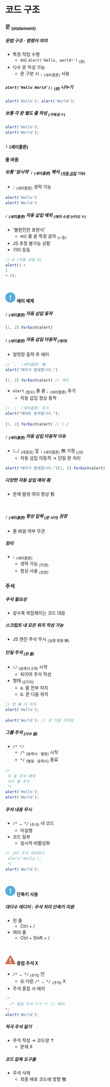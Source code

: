 코드 구조
====

### 문 <sub>(statement)</sub>

##### 문법 구조 · 명령어 의미
- 특정 작업 수행
  - ex\) `alert('Hello, world!')` <sub>(문)</sub>
- 다수 문 작성 가능
  - 문 구분 시 `;` <sub>(세미콜론)</sub> 사용

##### `alert('Hello World');` <sub>(문)</sub> 나누기
```javascript
alert('Hello'); alert('World');
```

##### 보통 각 문 별도 줄 작성 <sub>(가독성 ↑)</sub>
```javascript
alert('Hello');
alert('World');
```

### `;` <sub>(세미콜론)</sub>

#### 줄 바꿈

##### 보통 '암시적' `;` <sub>(세미콜론)</sub> 해석 <sub>([자동 삽입](https://tc39.es/ecma262/#sec-automatic-semicolon-insertion) 기능)</sub>
- `;` <sub>(세미콜론)</sub> 생략 가능
```javascript
alert('Hello')
alert('World')
```

##### `;` <sub>(세미콜론)</sub> 자동 삽입 예외 <sub>(에러 수정 난이도 ↑)</sub>
- '불완전한 표현식'
  - ex\) 줄 끝 특정 글자 <sub>(`+` 등)</sub>
- JS 추정 불가능 상황
- 기타 등등
```javascript
// 6 (자동 삽입 X)
alert(3 +
1
+ 2);
```

<br />

<img src="../../images/commons/icons/circle-exclamation-solid.svg" /> **에러 예제**

##### `;` <sub>(세미콜론)</sub> 자동 삽입 동작
```javascript
[1, 2].forEach(alert)
```

##### `;` <sub>(세미콜론)</sub> 자동 삽입 미동작 <sub>(에러)</sub>
- 얼럿창 출력 후 에러
```javascript
// `;` (세미콜론) 無
alert("에러가 발생합니다.")

[1, 2].forEach(alert) // 에러
```
- `alert` <sub>(함수)</sub> 줄 끝 `;` <sub>(세미콜론)</sub> 추가
  - 자동 삽입 정상 동작
```javascript
// `;` (세미콜론) 추가
alert("제대로 동작합니다.");

[1, 2].forEach(alert) // 1,2
```

##### `;` <sub>(세미콜론)</sub> 자동 삽입 미동작 이유
- `[…]` <sub>(대괄호)</sub> 앞 `;` <sub>(세미콜론)</sub> 無 가정 <sub>(JS)</sub>
  - 자동 삽입 미동작 → 단일 문 처리
```javascript
alert("에러가 발생합니다.")[1, 2].forEach(alert)
```

##### 다양한 자동 삽입 예외 有
- 문제 발생 여지 항상 有

<br />

##### `;` <sub>(세미콜론)</sub> 항상 입력 <sub>(문 사이)</sub> 권장
- 줄 바꿈 여부 무관

##### 정리
- `;` <sub>(세미콜론)</sub>
  - 생략 가능 <sub>(지양)</sub>
  - 항상 사용 <sub>(권장)</sub>

### 주석

##### 주석 필요성
- 갈수록 복잡해지는 코드 대응

##### 스크립트 내 모든 위치 작성 가능
- JS 엔진 주석 무시 <sub>(실행 영향 無)</sub>

##### 단일 주석 <sub>(한 줄)</sub>
- `//` <sub>(슬래시 2개)</sub> 시작
  - 뒤이어 주석 작성
- 형태 <sub>(2가지)</sub>
  - a. 줄 전부 차지
  - b. 문 다음 위치
```javascript
// 한 줄 다 차지
alert('Hello');

alert('World'); // 문 다음 이어짐
```

##### 그룹 주석 <sub>(다수 줄)</sub>
- `/* */`
  - `/*` <sub>(슬래시 · 별표)</sub> 시작
  - `*/` <sub>(별표 · 슬래시)</sub> 종료
```javascript
/*
 두 줄 주석 예제
 다수 줄 주석
 */
alert('Hello');
alert('World');
```

##### 주석 내용 무시
- `/* … */` <sub>(주석)</sub> 내 코드
  - 미실행
- 코드 일부
  - 일시적 비활성화
```javascript
/* 코드 주석 처리하기
 alert('Hello');
 */
alert('World');
```

<br />

<img src="../../images/commons/icons/circle-exclamation-solid.svg" /> **단축키 사용**

##### 대다수 에디터 : 주석 처리 단축키 지원
- 한 줄
  - Ctrl + /
- 여러 줄
  - Ctrl + Shift + /

<br />

<img src="../../images/commons/icons/triangle-exclamation-solid.svg" /> **중첩 주석 X**

- `/* … */` <sub>(주석)</sub> 안
  - 또 다른 `/* … */` <sub>(주석)</sub> X
- 주석 중첩 시 에러
```javascript
/*
  /* 중첩 주석 ?!? */ // 에러
*/
alert('World');
```

##### 적극 주석 달기
- 주석 작성 → 코드량 ↑
  - 문제 X

##### 코드 압축 도구들
- 주석 삭제
  - 최종 배포 코드에 영향 無
